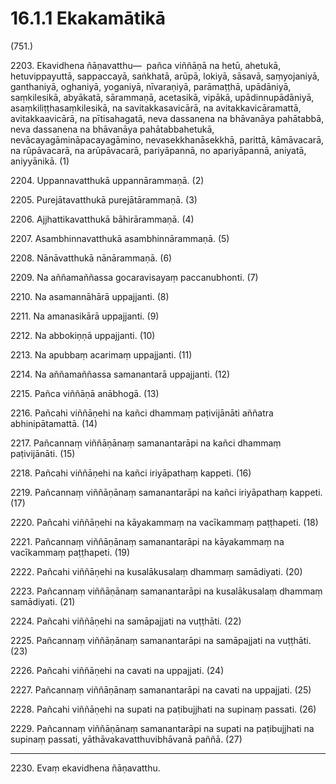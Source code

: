 # 16.1.1 Ekakamātikā

(751.)

2203\. Ekavidhena ñāṇavatthu—  pañca viññāṇā na hetū, ahetukā, hetuvippayuttā, sappaccayā, saṅkhatā, arūpā, lokiyā, sāsavā, saṃyojaniyā, ganthaniyā, oghaniyā, yoganiyā, nīvaraṇiyā, parāmaṭṭhā, upādāniyā, saṃkilesikā, abyākatā, sārammaṇā, acetasikā, vipākā, upādinnupādāniyā, asaṃkiliṭṭhasaṃkilesikā, na savitakkasavicārā, na avitakkavicāramattā, avitakkaavicārā, na pītisahagatā, neva dassanena na bhāvanāya pahātabbā, neva dassanena na bhāvanāya pahātabbahetukā, nevācayagāmināpacayagāmino, nevasekkhanāsekkhā, parittā, kāmāvacarā, na rūpāvacarā, na arūpāvacarā, pariyāpannā, no apariyāpannā, aniyatā, aniyyānikā. (1)

2204\. Uppannavatthukā uppannārammaṇā. (2)

2205\. Purejātavatthukā purejātārammaṇā. (3)

2206\. Ajjhattikavatthukā bāhirārammaṇā. (4)

2207\. Asambhinnavatthukā asambhinnārammaṇā. (5)

2208\. Nānāvatthukā nānārammaṇā. (6)

2209\. Na aññamaññassa gocaravisayaṃ paccanubhonti. (7)

2210\. Na asamannāhārā uppajjanti. (8)

2211\. Na amanasikārā uppajjanti. (9)

2212\. Na abbokiṇṇā uppajjanti. (10)

2213\. Na apubbaṃ acarimaṃ uppajjanti. (11)

2214\. Na aññamaññassa samanantarā uppajjanti. (12)

2215\. Pañca viññāṇā anābhogā. (13)

2216\. Pañcahi viññāṇehi na kañci dhammaṃ paṭivijānāti aññatra abhinipātamattā. (14)

2217\. Pañcannaṃ viññāṇānaṃ samanantarāpi na kañci dhammaṃ paṭivijānāti. (15)

2218\. Pañcahi viññāṇehi na kañci iriyāpathaṃ kappeti. (16)

2219\. Pañcannaṃ viññāṇānaṃ samanantarāpi na kañci iriyāpathaṃ kappeti. (17)

2220\. Pañcahi viññāṇehi na kāyakammaṃ na vacīkammaṃ paṭṭhapeti. (18)

2221\. Pañcannaṃ viññāṇānaṃ samanantarāpi na kāyakammaṃ na vacīkammaṃ paṭṭhapeti. (19)

2222\. Pañcahi viññāṇehi na kusalākusalaṃ dhammaṃ samādiyati. (20)

2223\. Pañcannaṃ viññāṇānaṃ samanantarāpi na kusalākusalaṃ dhammaṃ samādiyati. (21)

2224\. Pañcahi viññāṇehi na samāpajjati na vuṭṭhāti. (22)

2225\. Pañcannaṃ viññāṇānaṃ samanantarāpi na samāpajjati na vuṭṭhāti. (23)

2226\. Pañcahi viññāṇehi na cavati na uppajjati. (24)

2227\. Pañcannaṃ viññāṇānaṃ samanantarāpi na cavati na uppajjati. (25)

2228\. Pañcahi viññāṇehi na supati na paṭibujjhati na supinaṃ passati. (26)

2229\. Pañcannaṃ viññāṇānaṃ samanantarāpi na supati na paṭibujjhati na supinaṃ passati, yāthāvakavatthuvibhāvanā paññā. (27)

---

2230\. Evaṃ ekavidhena ñāṇavatthu.
